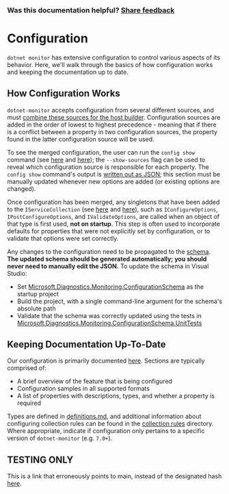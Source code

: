 ### Was this documentation helpful? [Share feedback](https://www.research.net/r/DGDQWXH?src=documentation%2FlearningPath%2Fconfiguration)

# Configuration

`dotnet monitor` has extensive configuration to control various aspects of its behavior. Here, we'll walk through the basics of how configuration works and keeping the documentation up to date.

## How Configuration Works

`dotnet-monitor` accepts configuration from several different sources, and must [combine these sources for the host builder](https://github.com/dotnet/dotnet-monitor/blob/a9118706d8dfeffcd8a98555ff27415c642f7c85/src/Tools/dotnet-monitor/HostBuilder/HostBuilderHelper.cs#L46). Configuration sources are added in the order of lowest to highest precedence - meaning that if there is a conflict between a property in two configuration sources, the property found in the latter configuration source will be used.

To see the merged configuration, the user can run the `config show` command (see [here](https://github.com/dotnet/dotnet-monitor/blob/a9118706d8dfeffcd8a98555ff27415c642f7c85/src/Tools/dotnet-monitor/Program.cs#L68) and [here](https://github.com/dotnet/dotnet-monitor/blob/a9118706d8dfeffcd8a98555ff27415c642f7c85/src/Tools/dotnet-monitor/Commands/ConfigShowCommandHandler.cs)); the `--show-sources` flag can be used to reveal which configuration source is responsible for each property. The `config show` command's output is [written out as JSON](https://github.com/dotnet/dotnet-monitor/blob/a9118706d8dfeffcd8a98555ff27415c642f7c85/src/Tools/dotnet-monitor/ConfigurationJsonWriter.cs); this section must be manually updated whenever new options are added (or existing options are changed).

Once configuration has been merged, any singletons that have been added to the `IServiceCollection` (see [here](https://github.com/dotnet/dotnet-monitor/blob/a9118706d8dfeffcd8a98555ff27415c642f7c85/src/Tools/dotnet-monitor/ServiceCollectionExtensions.cs) and [here](https://github.com/dotnet/dotnet-monitor/blob/a9118706d8dfeffcd8a98555ff27415c642f7c85/src/Tools/dotnet-monitor/Commands/CollectCommandHandler.cs#L85)), such as `IConfigureOptions`, `IPostConfigureOptions`, and `IValidateOptions`, are called when an object of that type is first used, **not on startup**. This step is often used to incorporate defaults for properties that were not explicitly set by configuration, or to validate that options were set correctly. 

Any changes to the configuration need to be propagated to the [schema](https://github.com/dotnet/dotnet-monitor/blob/a9118706d8dfeffcd8a98555ff27415c642f7c85/documentation/schema.json). **The updated schema should be generated automatically; you should never need to manually edit the JSON.** To update the schema in Visual Studio:
* Set [Microsoft.Diagnostics.Monitoring.ConfigurationSchema](https://github.com/dotnet/dotnet-monitor/tree/a9118706d8dfeffcd8a98555ff27415c642f7c85/src/Tests/Microsoft.Diagnostics.Monitoring.ConfigurationSchema) as the startup project
* Build the project, with a single command-line argument for the schema's absolute path
* Validate that the schema was correctly updated using the tests in [Microsoft.Diagnostics.Monitoring.ConfigurationSchema.UnitTests](https://github.com/dotnet/dotnet-monitor/tree/a9118706d8dfeffcd8a98555ff27415c642f7c85/src/Tests/Microsoft.Diagnostics.Monitoring.ConfigurationSchema.UnitTests)

## Keeping Documentation Up-To-Date

Our configuration is primarily documented [here](https://github.com/dotnet/dotnet-monitor/tree/a9118706d8dfeffcd8a98555ff27415c642f7c85/documentation/configuration). Sections are typically comprised of:
* A brief overview of the feature that is being configured
* Configuration samples in all supported formats
* A list of properties with descriptions, types, and whether a property is required

Types are defined in [definitions.md](https://github.com/dotnet/dotnet-monitor/blob/a9118706d8dfeffcd8a98555ff27415c642f7c85/documentation/api/definitions.md), and additional information about configuring collection rules can be found in the [collection rules](https://github.com/dotnet/dotnet-monitor/blob/a9118706d8dfeffcd8a98555ff27415c642f7c85/documentation/collectionrules) directory. Where appropriate, indicate if configuration only pertains to a specific version of `dotnet-monitor` (e.g. `7.0+`).

## TESTING ONLY

This is a link that erroneously points to main, instead of the designated hash [here](https://github.com/dotnet/dotnet-monitor/tree/main/documentation/configuration).
